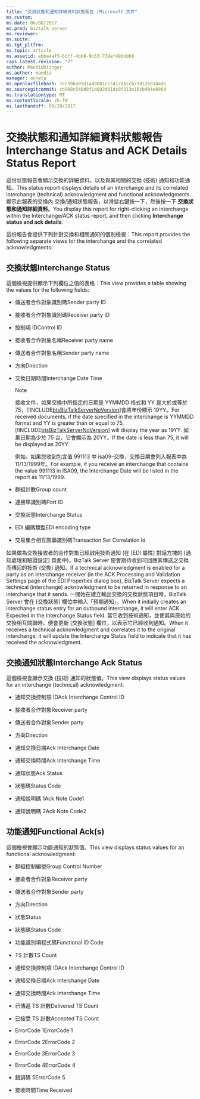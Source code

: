 ```yaml
---
title: "交換狀態和通知詳細資料狀態報告 |Microsoft 文件"
ms.custom: 
ms.date: 06/08/2017
ms.prod: biztalk-server
ms.reviewer: 
ms.suite: 
ms.tgt_pltfrm: 
ms.topic: article
ms.assetid: ebba4af5-6dff-4bb8-9c63-739ef49bbbb8
caps.latest.revision: "7"
author: MandiOhlinger
ms.author: mandia
manager: anneta
ms.openlocfilehash: 7cc596a99d1a49b01ccc417abccb73d12ed34ad5
ms.sourcegitcommit: cb908c540d8f1a692d01dc8f313e16cb4b4e696d
ms.translationtype: MT
ms.contentlocale: zh-TW
ms.lasthandoff: 09/20/2017
---
```

# <a name="interchange-status-and-ack-details-status-report"></a><span data-ttu-id="2115c-102">交換狀態和通知詳細資料狀態報告</span><span class="sxs-lookup"><span data-stu-id="2115c-102">Interchange Status and ACK Details Status Report</span></span>
<span data-ttu-id="2115c-103">這份狀態報告會顯示交換的詳細資料，以及與其相關的交換 (技術) 通知和功能通知。</span><span class="sxs-lookup"><span data-stu-id="2115c-103">This status report displays details of an interchange and its correlated interchange (technical) acknowledgment and functional acknowledgments.</span></span> <span data-ttu-id="2115c-104">顯示此報表的交換內 交換/通知狀態報告，以滑鼠右鍵按一下，然後按一下 **交換狀態和通知詳細資料**。</span><span class="sxs-lookup"><span data-stu-id="2115c-104">You display this report for right-clicking an interchange within the Interchange/ACK status report, and then clicking **Interchange status and ack details**.</span></span>  
  
 <span data-ttu-id="2115c-105">這份報告會提供下列針對交換和相關通知的個別檢視：</span><span class="sxs-lookup"><span data-stu-id="2115c-105">This report provides the following separate views for the interchange and the correlated acknowledgments:</span></span>  
  
## <a name="interchange-status"></a><span data-ttu-id="2115c-106">交換狀態</span><span class="sxs-lookup"><span data-stu-id="2115c-106">Interchange Status</span></span>  
 <span data-ttu-id="2115c-107">這個檢視提供顯示下列欄位之值的表格：</span><span class="sxs-lookup"><span data-stu-id="2115c-107">This view provides a table showing the values for the following fields:</span></span>  
  
-   <span data-ttu-id="2115c-108">傳送者合作對象識別碼</span><span class="sxs-lookup"><span data-stu-id="2115c-108">Sender party ID</span></span>  
  
-   <span data-ttu-id="2115c-109">接收者合作對象識別碼</span><span class="sxs-lookup"><span data-stu-id="2115c-109">Receiver party ID</span></span>  
  
-   <span data-ttu-id="2115c-110">控制項 ID</span><span class="sxs-lookup"><span data-stu-id="2115c-110">Control ID</span></span>  
  
-   <span data-ttu-id="2115c-111">接收者合作對象名稱</span><span class="sxs-lookup"><span data-stu-id="2115c-111">Receiver party name</span></span>  
  
-   <span data-ttu-id="2115c-112">傳送者合作對象名稱</span><span class="sxs-lookup"><span data-stu-id="2115c-112">Sender party name</span></span>  
  
-   <span data-ttu-id="2115c-113">方向</span><span class="sxs-lookup"><span data-stu-id="2115c-113">Direction</span></span>  
  
-   <span data-ttu-id="2115c-114">交換日期時間</span><span class="sxs-lookup"><span data-stu-id="2115c-114">Interchange Date Time</span></span>  
  
    > [!NOTE]
    >  <span data-ttu-id="2115c-115">接收文件，如果交換中所指定的日期是 YYMMDD 格式和 YY 是大於或等於 75，[!INCLUDE[btsBizTalkServerNoVersion](../includes/btsbiztalkservernoversion-md.md)]會將年份顯示 19YY。</span><span class="sxs-lookup"><span data-stu-id="2115c-115">For received documents, if the date specified in the interchange is YYMMDD format and YY is greater than or equal to 75, [!INCLUDE[btsBizTalkServerNoVersion](../includes/btsbiztalkservernoversion-md.md)] will display the year as 19YY.</span></span> <span data-ttu-id="2115c-116">如果日期為少於 75 台，它會顯示為 20YY。</span><span class="sxs-lookup"><span data-stu-id="2115c-116">If the date is less than 75, it will be displayed as 20YY.</span></span>  
    >   
    >  <span data-ttu-id="2115c-117">例如，如果您收到包含值 991113 中 isa09-交換，交換日期會列入報表中為 11/13/1999年。</span><span class="sxs-lookup"><span data-stu-id="2115c-117">For example, if you receive an interchange that contains the value 991113 in ISA09, the Interchange Date will be listed in the report as 11/13/1999.</span></span>  
  
-   <span data-ttu-id="2115c-118">群組計數</span><span class="sxs-lookup"><span data-stu-id="2115c-118">Group count</span></span>  
  
-   <span data-ttu-id="2115c-119">連接埠識別碼</span><span class="sxs-lookup"><span data-stu-id="2115c-119">Port ID</span></span>  
  
-   <span data-ttu-id="2115c-120">交換狀態</span><span class="sxs-lookup"><span data-stu-id="2115c-120">Interchange Status</span></span>  
  
-   <span data-ttu-id="2115c-121">EDI 編碼類型</span><span class="sxs-lookup"><span data-stu-id="2115c-121">EDI encoding type</span></span>  
  
-   <span data-ttu-id="2115c-122">交易集合相互關聯識別碼</span><span class="sxs-lookup"><span data-stu-id="2115c-122">Transaction Set Correlation Id</span></span>  
  
 <span data-ttu-id="2115c-123">如果做為交換接收者的合作對象已經啟用技術通知 (在 [EDI 屬性] 對話方塊的 [通知處理和驗證設定] 頁面中)，BizTalk Server 便會期待收到可回應其傳送之交換而傳回的技術 (交換) 通知。</span><span class="sxs-lookup"><span data-stu-id="2115c-123">If a technical acknowledgment is enabled for a party as an interchange receiver (in the ACK Processing and Validation Settings page of the EDI Properties dialog box), BizTalk Server expects a technical (interchange) acknowledgment to be returned in response to an interchange that it sends.</span></span> <span data-ttu-id="2115c-124">一開始在建立輸出交換的交換狀態項目時，BizTalk Server 會在 [交換狀態] 欄位中輸入「預期通知」。</span><span class="sxs-lookup"><span data-stu-id="2115c-124">When it initially creates an interchange status entry for an outbound interchange, it will enter ACK Expected in the Interchange Status field.</span></span> <span data-ttu-id="2115c-125">當它收到技術通知，並使其與原始的交換相互關聯時，便會更新 [交換狀態] 欄位，以表示它已經收到通知。</span><span class="sxs-lookup"><span data-stu-id="2115c-125">When it receives a technical acknowledgment and correlates it to the original interchange, it will update the Interchange Status field to indicate that it has received the acknowledgment.</span></span>  
  
## <a name="interchange-ack-status"></a><span data-ttu-id="2115c-126">交換通知狀態</span><span class="sxs-lookup"><span data-stu-id="2115c-126">Interchange Ack Status</span></span>  
 <span data-ttu-id="2115c-127">這個檢視會顯示交換 (技術) 通知的狀態值。</span><span class="sxs-lookup"><span data-stu-id="2115c-127">This view displays status values for an interchange (technical) acknowledgment:</span></span>  
  
-   <span data-ttu-id="2115c-128">通知交換控制項 ID</span><span class="sxs-lookup"><span data-stu-id="2115c-128">Ack Interchange Control ID</span></span>  
  
-   <span data-ttu-id="2115c-129">接收者合作對象</span><span class="sxs-lookup"><span data-stu-id="2115c-129">Receiver party</span></span>  
  
-   <span data-ttu-id="2115c-130">傳送者合作對象</span><span class="sxs-lookup"><span data-stu-id="2115c-130">Sender party</span></span>  
  
-   <span data-ttu-id="2115c-131">方向</span><span class="sxs-lookup"><span data-stu-id="2115c-131">Direction</span></span>  
  
-   <span data-ttu-id="2115c-132">通知交換日期</span><span class="sxs-lookup"><span data-stu-id="2115c-132">Ack Interchange Date</span></span>  
  
-   <span data-ttu-id="2115c-133">通知交換時間</span><span class="sxs-lookup"><span data-stu-id="2115c-133">Ack Interchange Time</span></span>  
  
-   <span data-ttu-id="2115c-134">通知狀態</span><span class="sxs-lookup"><span data-stu-id="2115c-134">Ack Status</span></span>  
  
-   <span data-ttu-id="2115c-135">狀態碼</span><span class="sxs-lookup"><span data-stu-id="2115c-135">Status Code</span></span>  
  
-   <span data-ttu-id="2115c-136">通知說明碼 1</span><span class="sxs-lookup"><span data-stu-id="2115c-136">Ack Note Code1</span></span>  
  
-   <span data-ttu-id="2115c-137">通知說明碼 2</span><span class="sxs-lookup"><span data-stu-id="2115c-137">Ack Note Code2</span></span>  
  
## <a name="functional-acks"></a><span data-ttu-id="2115c-138">功能通知</span><span class="sxs-lookup"><span data-stu-id="2115c-138">Functional Ack(s)</span></span>  
 <span data-ttu-id="2115c-139">這個檢視會顯示功能通知的狀態值。</span><span class="sxs-lookup"><span data-stu-id="2115c-139">This view displays status values for an functional acknowledgment:</span></span>  
  
-   <span data-ttu-id="2115c-140">群組控制編號</span><span class="sxs-lookup"><span data-stu-id="2115c-140">Group Control Number</span></span>  
  
-   <span data-ttu-id="2115c-141">接收者合作對象</span><span class="sxs-lookup"><span data-stu-id="2115c-141">Receiver party</span></span>  
  
-   <span data-ttu-id="2115c-142">傳送者合作對象</span><span class="sxs-lookup"><span data-stu-id="2115c-142">Sender party</span></span>  
  
-   <span data-ttu-id="2115c-143">方向</span><span class="sxs-lookup"><span data-stu-id="2115c-143">Direction</span></span>  
  
-   <span data-ttu-id="2115c-144">狀態</span><span class="sxs-lookup"><span data-stu-id="2115c-144">Status</span></span>  
  
-   <span data-ttu-id="2115c-145">狀態碼</span><span class="sxs-lookup"><span data-stu-id="2115c-145">Status Code</span></span>  
  
-   <span data-ttu-id="2115c-146">功能識別項程式碼</span><span class="sxs-lookup"><span data-stu-id="2115c-146">Functional ID Code</span></span>  
  
-   <span data-ttu-id="2115c-147">TS 計數</span><span class="sxs-lookup"><span data-stu-id="2115c-147">TS Count</span></span>  
  
-   <span data-ttu-id="2115c-148">通知交換控制項 ID</span><span class="sxs-lookup"><span data-stu-id="2115c-148">Ack Interchange Control ID</span></span>  
  
-   <span data-ttu-id="2115c-149">通知交換日期</span><span class="sxs-lookup"><span data-stu-id="2115c-149">Ack Interchange Date</span></span>  
  
-   <span data-ttu-id="2115c-150">通知交換時間</span><span class="sxs-lookup"><span data-stu-id="2115c-150">Ack Interchange Time</span></span>  
  
-   <span data-ttu-id="2115c-151">已傳遞 TS 計數</span><span class="sxs-lookup"><span data-stu-id="2115c-151">Delivered TS Count</span></span>  
  
-   <span data-ttu-id="2115c-152">已接受 TS 計數</span><span class="sxs-lookup"><span data-stu-id="2115c-152">Accepted TS Count</span></span>  
  
-   <span data-ttu-id="2115c-153">ErrorCode 1</span><span class="sxs-lookup"><span data-stu-id="2115c-153">ErrorCode 1</span></span>  
  
-   <span data-ttu-id="2115c-154">ErrorCode 2</span><span class="sxs-lookup"><span data-stu-id="2115c-154">ErrorCode 2</span></span>  
  
-   <span data-ttu-id="2115c-155">ErrorCode 3</span><span class="sxs-lookup"><span data-stu-id="2115c-155">ErrorCode 3</span></span>  
  
-   <span data-ttu-id="2115c-156">ErrorCode 4</span><span class="sxs-lookup"><span data-stu-id="2115c-156">ErrorCode 4</span></span>  
  
-   <span data-ttu-id="2115c-157">錯誤碼 5</span><span class="sxs-lookup"><span data-stu-id="2115c-157">ErrorCode 5</span></span>  
  
-   <span data-ttu-id="2115c-158">接收時間</span><span class="sxs-lookup"><span data-stu-id="2115c-158">Time Received</span></span>